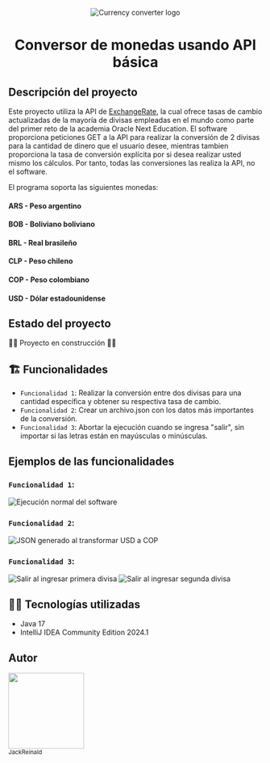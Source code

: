 <p align="center">
  <img src="https://github.com/JackReinald/challenge1_conversorDeMonedas/assets/83184806/f105b503-cbf3-4daa-8680-9d87c0d058dd" alt="Currency converter logo"/>
</p>
<h1 align="center"> Conversor de monedas usando API básica </h1>

## Descripción del proyecto
Este proyecto utiliza la API de [ExchangeRate](https://www.exchangerate-api.com/docs/overview), la cual ofrece tasas de cambio actualizadas de la mayoría de
divisas empleadas en el mundo como parte del primer reto de la academia Oracle Next Education. El software proporciona peticiones GET a la API para realizar
la conversión de 2 divisas para la cantidad de dinero que el usuario desee, mientras tambien proporciona la tasa de conversión explícita por si desea realizar
usted mismo los cálculos. Por tanto, todas las conversiones las realiza la API, no el software.

El programa soporta las siguientes monedas:
#### ARS - Peso argentino
#### BOB - Boliviano boliviano
#### BRL - Real brasileño
#### CLP - Peso chileno
#### COP - Peso colombiano
#### USD - Dólar estadounidense

## Estado del proyecto
:construction::construction: Proyecto en construcción :construction::construction:

## 🏗️ Funcionalidades 
- `Funcionalidad 1`: Realizar la conversión entre dos divisas para una cantidad específica y obtener su respectiva tasa de cambio.
- `Funcionalidad 2`: Crear un archivo.json con los datos más importantes de la conversión.
- `Funcionalidad 3`: Abortar la ejecución cuando se ingresa "salir", sin importar si las letras están en mayúsculas o minúsculas.

## Ejemplos de las funcionalidades
### `Funcionalidad 1`:
![Ejecución normal del software](https://github.com/JackReinald/challenge1_conversorDeMonedas/assets/83184806/5e2fa195-bb87-4ac9-bbfa-ab96b745f2bc)
### `Funcionalidad 2`:
![JSON generado al transformar USD a COP](https://github.com/JackReinald/challenge1_conversorDeMonedas/assets/83184806/db11ed5f-51b4-48d4-9f09-f75c8ecec69b)
### `Funcionalidad 3`:
![Salir al ingresar primera divisa](https://github.com/JackReinald/challenge1_conversorDeMonedas/assets/83184806/558bbbdd-5f34-4acf-bf00-c4b3b48ea2b0) ![Salir al ingresar segunda divisa](https://github.com/JackReinald/challenge1_conversorDeMonedas/assets/83184806/3c1e9e90-7cc4-480e-a38e-143feea2a8ea)

## 👨‍💻 Tecnologías utilizadas
* Java 17
* IntelliJ IDEA Community Edition 2024.1

## Autor
<img src="https://github.com/JackReinald/challenge1_conversorDeMonedas/assets/83184806/3a231a4b-af87-4268-aa5b-4711b7d723d5" width=150><br><sub>JackReinald</sub>






